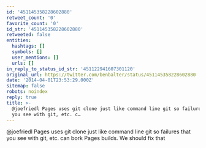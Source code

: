 ```yaml
---
id: '451145358228602880'
retweet_count: '0'
favorite_count: '0'
id_str: '451145358228602880'
retweeted: false
entities:
  hashtags: []
  symbols: []
  user_mentions: []
  urls: []
in_reply_to_status_id_str: '451122941607301120'
original_url: https://twitter.com/benbalter/status/451145358228602880
date: '2014-04-01T23:53:29.000Z'
sitemap: false
robots: noindex
reply: true
title: >-
  @joefriedl Pages uses git clone just like command line git so failures that
  you see with git, etc. c…
---
```


@joefriedl Pages uses git clone just like command line git so failures that you see with git, etc. can bork Pages builds. We should fix that